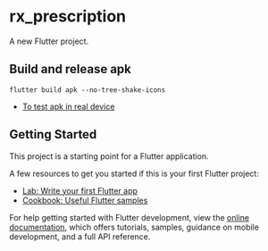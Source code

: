 # rx_prescription

A new Flutter project.

## Build and release apk

`flutter build apk --no-tree-shake-icons`

- [To test apk in real device](https://stackoverflow.com/questions/54444538/how-do-i-run-test-my-flutter-app-on-a-real-device)

## Getting Started

This project is a starting point for a Flutter application.

A few resources to get you started if this is your first Flutter project:

- [Lab: Write your first Flutter app](https://docs.flutter.dev/get-started/codelab)
- [Cookbook: Useful Flutter samples](https://docs.flutter.dev/cookbook)

For help getting started with Flutter development, view the
[online documentation](https://docs.flutter.dev/), which offers tutorials,
samples, guidance on mobile development, and a full API reference.
